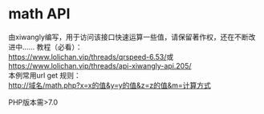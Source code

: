 # math API
由xiwangly编写，用于访问该接口快速运算一些值，请保留著作权，还在不断改进中……
教程（必看）：  
<https://www.lolichan.vip/threads/qrspeed-6.53/>或<https://www.lolichan.vip/threads/api-xiwangly-api.205/>  
本例常用url get 规则：  
<http://域名/math.php?x=x的值&y=y的值&z=z的值&m=计算方式>  

PHP版本需\>7.0

<!--已暂停更新              -->
